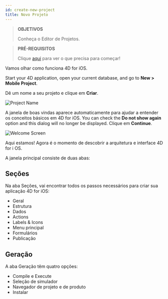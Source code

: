 ```yaml
---
id: create-new-project
title: Novo Projeto
---
```


> **OBJETIVOS**
> 
> Conheça o Editor de Projetos.

> **PRÉ-REQUISITOS**
> 
> Clique [aqui](prerequisites.html) para ver o que precisa para começar!

Vamos olhar como funciona 4D for iOS.

Start your 4D application, open your current database, and go to **New > Mobile Project**.

Dê um nome a seu projeto e clique em **Criar**.

![Project Name](assets/en/project-editor/Project-creation-4D-for-iOS.png)

A janela de boas vindas aparece automaticamente para ajudar a entender os conceitos básicos em 4D for iOS. You can check the **Do not show again** option and this dialog will no longer be displayed. Clique em **Continue**.

![Welcome Screen](assets/en/project-editor/Welcome-Screen-4D-for-iOS.png)

Aqui estamos! Agora é o momento de descobrir a arquitetura e interface 4D for i OS.

A janela principal consiste de duas abas:

## Seções

Na aba Seções, vai encontrar todos os passos necessários para criar sua aplicação 4D for iOS:

* Geral
* Estrutura
* Dados
* Actions
* Labels & Icons
* Menu principal
* Formulários
* Publicação

## Geração

A aba Geração têm quatro opções:

* Compile e Execute
* Seleção de simulador
* Navegador de projeto e de produto
* Instalar 
